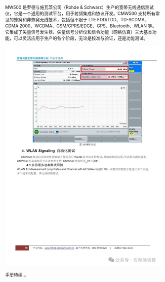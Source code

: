 
MW500 是罗德与施瓦茨公司（Rohde & Schwarz）生产的宽带无线通信测试仪，它是一个通用的测试平台，用于射频集成和协议开发。CMW500 支持所有常见的蜂窝和非蜂窝无线技术，包括但不限于 LTE FDD/TDD、TD-SCDMA、CDMA 2000、WCDMA、GSM/GPRS/EDGE、GPS、Bluetooth、WLAN 等。它集成了矢量信号发生器、矢量信号分析仪和信令功能（网络仿真）三大基本功能，可以灵活应用于生产的各个阶段，无论是校准与验证，还是功能测试。

![](https://raw.githubusercontent.com/LeroyK111/pictureBed/master/20241202211524.png)

手册待续...